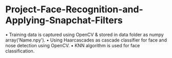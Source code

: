 # Project-Face-Recognition-and-Applying-Snapchat-Filters
•	Training data is captured using OpenCV & stored in data folder as numpy array('Name.npy').
•	Using Haarcascades as cascade classifier for face and nose detection using OpenCV.
•	KNN algorithm is used for face classification.

